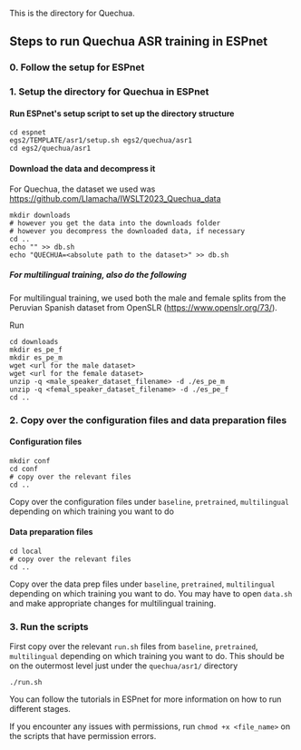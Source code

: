 This is the directory for Quechua.

## Steps to run Quechua ASR training in ESPnet

### 0. Follow the setup for ESPnet

### 1. Setup the directory for Quechua in ESPnet

#### Run ESPnet's setup script to set up the directory structure

```
cd espnet
egs2/TEMPLATE/asr1/setup.sh egs2/quechua/asr1
cd egs2/quechua/asr1
```

#### Download the data and decompress it

For Quechua, the dataset we used was https://github.com/Llamacha/IWSLT2023_Quechua_data

```
mkdir downloads
# however you get the data into the downloads folder
# however you decompress the downloaded data, if necessary
cd ..
echo "" >> db.sh
echo "QUECHUA=<absolute path to the dataset>" >> db.sh
```

##### For multilingual training, also do the following

For multilingual training, we used both the male and female splits from the Peruvian Spanish dataset from OpenSLR (https://www.openslr.org/73/).

Run

```
cd downloads
mkdir es_pe_f
mkdir es_pe_m
wget <url for the male dataset>
wget <url for the female dataset>
unzip -q <male_speaker_dataset_filename> -d ./es_pe_m
unzip -q <femal_speaker_dataset_filename> -d ./es_pe_f
cd ..
```

### 2. Copy over the configuration files and data preparation files

#### Configuration files

```
mkdir conf
cd conf
# copy over the relevant files
cd ..
```

Copy over the configuration files under `baseline`, `pretrained`, `multilingual` depending on which training you want to do

#### Data preparation files

```
cd local
# copy over the relevant files
cd ..
```

Copy over the data prep files under `baseline`, `pretrained`, `multilingual` depending on which training you want to do. You may have to open `data.sh` and make appropriate changes for multilingual training.

### 3. Run the scripts

First copy over the relevant `run.sh` files from `baseline`, `pretrained`, `multilingual` depending on which training you want to do. This should be on the outermost level just under the `quechua/asr1/` directory

```
./run.sh
```

You can follow the tutorials in ESPnet for more information on how to run different stages.

If you encounter any issues with permissions, run `chmod +x <file_name>` on the scripts that have permission errors.
